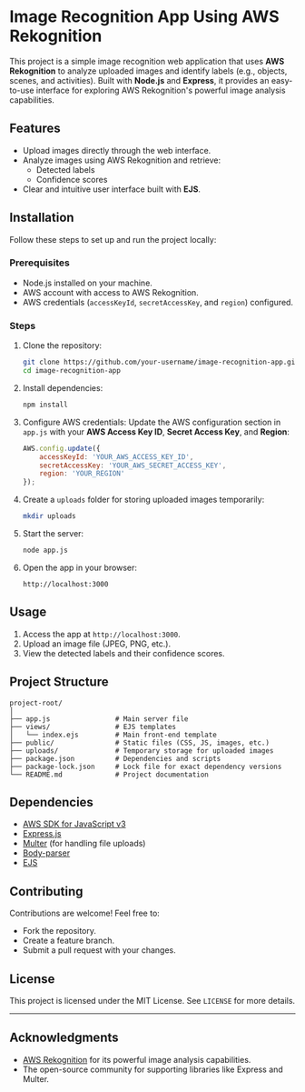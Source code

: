 # Image Recognition App Using AWS Rekognition

This project is a simple image recognition web application that uses **AWS Rekognition** to analyze uploaded images and identify labels (e.g., objects, scenes, and activities). Built with **Node.js** and **Express**, it provides an easy-to-use interface for exploring AWS Rekognition's powerful image analysis capabilities.

## Features

- Upload images directly through the web interface.
- Analyze images using AWS Rekognition and retrieve:
  - Detected labels
  - Confidence scores
- Clear and intuitive user interface built with **EJS**.

## Installation

Follow these steps to set up and run the project locally:

### Prerequisites
- Node.js installed on your machine.
- AWS account with access to AWS Rekognition.
- AWS credentials (`accessKeyId`, `secretAccessKey`, and `region`) configured.

### Steps

1. Clone the repository:
   ```bash
   git clone https://github.com/your-username/image-recognition-app.git
   cd image-recognition-app
   ```

2. Install dependencies:
   ```bash
   npm install
   ```

3. Configure AWS credentials:
   Update the AWS configuration section in `app.js` with your **AWS Access Key ID**, **Secret Access Key**, and **Region**:
   ```javascript
   AWS.config.update({
       accessKeyId: 'YOUR_AWS_ACCESS_KEY_ID',
       secretAccessKey: 'YOUR_AWS_SECRET_ACCESS_KEY',
       region: 'YOUR_REGION'
   });
   ```

4. Create a `uploads` folder for storing uploaded images temporarily:
   ```bash
   mkdir uploads
   ```

5. Start the server:
   ```bash
   node app.js
   ```

6. Open the app in your browser:
   ```
   http://localhost:3000
   ```

## Usage

1. Access the app at `http://localhost:3000`.
2. Upload an image file (JPEG, PNG, etc.).
3. View the detected labels and their confidence scores.

## Project Structure

```
project-root/
│
├── app.js                # Main server file
├── views/                # EJS templates
│   └── index.ejs         # Main front-end template
├── public/               # Static files (CSS, JS, images, etc.)
├── uploads/              # Temporary storage for uploaded images
├── package.json          # Dependencies and scripts
├── package-lock.json     # Lock file for exact dependency versions
└── README.md             # Project documentation
```

## Dependencies

- [AWS SDK for JavaScript v3](https://github.com/aws/aws-sdk-js-v3)
- [Express.js](https://expressjs.com/)
- [Multer](https://github.com/expressjs/multer) (for handling file uploads)
- [Body-parser](https://github.com/expressjs/body-parser)
- [EJS](https://ejs.co/)

## Contributing

Contributions are welcome! Feel free to:
- Fork the repository.
- Create a feature branch.
- Submit a pull request with your changes.

## License

This project is licensed under the MIT License. See `LICENSE` for more details.

---

## Acknowledgments

- [AWS Rekognition](https://aws.amazon.com/rekognition/) for its powerful image analysis capabilities.
- The open-source community for supporting libraries like Express and Multer.
```
